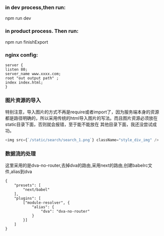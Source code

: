 ### in dev process,then run:

  npm run dev
  
### in product process. Then run:

  npm run finishExport
  
### nginx config:
 

```
server {
listen 80;
server_name www.xxxx.com;
root "out output path" ;
index index.html;
}

```

### 图片资源的导入
特别注意，导入图片的方式不再是require或者import了，因为服务端本身的资源都是路径明确的，所以采用传统的html导入图片的写法。而且图片资源必须放在static目录下面，否则就会报错，至于能不能放在
其他目录下面，我还没尝试成功。

```JavaScript
<img src={`/static/search/search_1.png`} className="style_div_img" />
```

### 数据流的处理
这里采用的是dva-no-router,去掉dva的路由,采用next的路由,创建babelrc文件,alias到dva
```
{
    "presets": [
        "next/babel"
    ],
    "plugins": [
        ["module-resolver", {
            "alias": {
                "dva": "dva-no-router"
            }
        }]
    ]
}

```